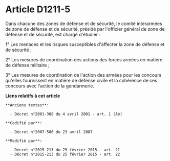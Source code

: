# Article D1211-5

Dans chacune des zones de défense et de sécurité, le comité interarmées de zone de défense et de sécurité, présidé par
l'officier général de zone de défense et de sécurité, est chargé d'étudier :

1° Les menaces et les risques susceptibles d'affecter la  zone de défense et de sécurité   ; 

2° Les mesures de coordination des actions des forces armées en matière de défense militaire ; 

3° Les mesures de coordination de l'action des armées pour les concours qu'elles fournissent en matière de défense civile et
la cohérence de ces concours avec l'action de la gendarmerie.

**Liens relatifs à cet article**

	**Anciens textes**:

	  - Décret n°2001-308 du 4 avril 2001 - art. 1 (Ab)

	**Codifié par**:

	  - Décret n°2007-586 du 23 avril 2007

	**Modifié par**:

	  - Décret n°2015-213 du 25 février 2015 - art. 21
	  - Décret n°2015-213 du 25 février 2015 - art. 22
